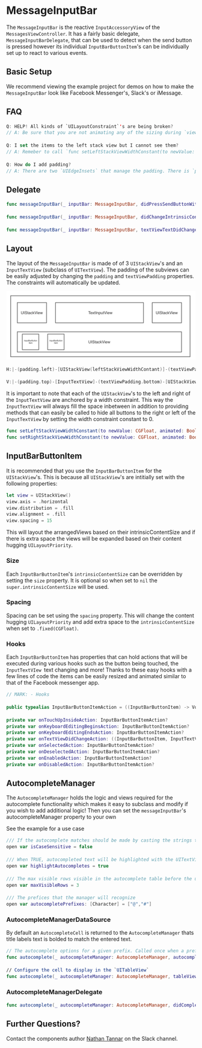 # MessageInputBar

The `MessageInputBar` is the reactive `InputAccessoryView` of the `MessagesViewController`. It has a fairly basic delegate, `MessageInputBarDelegate`, that can be used to detect when the send button is pressed however its individual `InputBarButtonItem`'s can be individually set up to react to various events.

## Basic Setup

We recommend viewing the example project for demos on how to make the `MessageInputBar` look like Facebook Messenger's, Slack's or iMessage.

## FAQ

```swift
Q: HELP! All kinds of `UILayoutConstraint`'s are being broken?
// A: Be sure that you are not animating any of the sizing during `viewDidLoad()`. For anything else, try https://www.wtfautolayout.com first

Q: I set the items to the left stack view but I cannot see them?
// A: Remeber to call `func setLeftStackViewWidthConstant(to newValue: CGFloat, animated: Bool)`. A width constraint is required so that the `InputTextView` always spans the width between the left and right stack views

Q: How do I add padding?
// A: There are two `UIEdgeInsets` that manage the padding. There is `padding` and 'textViewPadding`. Note that `textViewPadding.top` does nothing, as if you want to add padding between the top of the `InputTextView` and its superview you would use `padding`/ 

```

## Delegate

```swift
func messageInputBar(_ inputBar: MessageInputBar, didPressSendButtonWith text: String)
    
func messageInputBar(_ inputBar: MessageInputBar, didChangeIntrinsicContentTo size: CGSize)
    
func messageInputBar(_ inputBar: MessageInputBar, textViewTextDidChangeTo text: String)
``` 

## Layout

The layout of the `MessageInputBar` is made of of 3 `UIStackView`'s and an `InputTextView` (subclass of `UITextView`). The padding of the subviews can be easily adjusted by changing the `padding` and `textViewPadding` properties. The constraints will automatically be updated.

<img src="../Assets/MessageInputBarLayout.png">

```swift
H:|-(padding.left)-[UIStackView(leftStackViewWidthContant)]-(textViewPadding.left)-[InputTextView]-(textViewPadding.right)-[UIStackView(rightStackViewWidthContant)]-(padding.right)-|

V:|-(padding.top)-[InputTextView]-(textViewPadding.bottom)-[UIStackView]-(padding.bottom)-|
```

It is important to note that each of the `UIStackView`'s to the left and right of the `InputTextView` are anchored by a width constraint. This way the `InputTextView` will always fill the space inbetween in addition to providing methods that can easily be called to hide all buttons to the right or left of the `InputTextView` by setting the width constraint constant to 0.

```swift
func setLeftStackViewWidthConstant(to newValue: CGFloat, animated: Bool)
func setRightStackViewWidthConstant(to newValue: CGFloat, animated: Bool)
```

## InputBarButtonItem

It is recommended that you use the `InputBarButtonItem` for the `UIStackView`'s. This is because all `UIStackView`'s are intitially set with the following properties:

```swift
let view = UIStackView()
view.axis = .horizontal
view.distribution = .fill
view.alignment = .fill
view.spacing = 15
```

This will layout the arrangedViews based on their intrinsicContentSize and if there is extra space the views will be expanded based on their content hugging `UILayoutPriority`.

### Size

Each `InputBarButtonItem`'s `intrinsicContentSize` can be overridden by setting the `size` property. It is optional so when set to `nil` the `super.intrinsicContentSize` will be used. 

### Spacing

Spacing can be set using the `spacing` property. This will change the content hugging `UILayoutPriority` and add extra space to the `intrinsicContentSize` when set to `.fixed(CGFloat)`.

### Hooks

Each `InputBarButtonItem` has properties that can hold actions that will be executed during various hooks such as the button being touched, the `InputTextVIew `text changing and more! Thanks to these easy hooks with a few lines of code the items can be easily resized and animated similar to that of the Facebook messenger app.

```swift
// MARK: - Hooks

public typealias InputBarButtonItemAction = ((InputBarButtonItem) -> Void)
    
private var onTouchUpInsideAction: InputBarButtonItemAction?
private var onKeyboardEditingBeginsAction: InputBarButtonItemAction?
private var onKeyboardEditingEndsAction: InputBarButtonItemAction?
private var onTextViewDidChangeAction: ((InputBarButtonItem, InputTextView) -> Void)?
private var onSelectedAction: InputBarButtonItemAction?
private var onDeselectedAction: InputBarButtonItemAction?
private var onEnabledAction: InputBarButtonItemAction?
private var onDisabledAction: InputBarButtonItemAction?
```

## AutocompleteManager

The `AutocompleteManager` holds the logic and views required for the autocomplete functionality which makes it easy to subclass and modify if you wish to add additional logic! Then you can set the `messageInputBar`'s autocompleteManager property to your own

See the example for a use case

```swift
/// If the autocomplete matches should be made by casting the strings to lowercase
open var isCaseSensitive = false

/// When TRUE, autocompleted text will be highlighted with the UITextView's tintColor with an alpha component
open var highlightAutocompletes = true

/// The max visible rows visible in the autocomplete table before the user has to scroll throught them
open var maxVisibleRows = 3

/// The prefices that the manager will recognize
open var autocompletePrefixes: [Character] = ["@","#"]
```

### AutocompleteManagerDataSource

By default an `AutocompleteCell` is returned to the `AutocompleteManager` thats title labels text is bolded to match the entered text.

```swift
// The autocomplete options for a given prefix. Called once when a prefix is entered and then cached until the prefix is unregistered
func autocomplete(_ autocompleteManager: AutocompleteManager, autocompleteTextFor prefix: Character) -> [String]

// Configure the cell to display in the `UITableView`
func autocomplete(_ autocompleteManager: AutocompleteManager, tableView: UITableView, cellForRowAt indexPath: IndexPath, for arguments: (char: Character, filterText: String, autocompleteText: String)) -> UITableViewCell
```

### AutocompleteManagerDelegate

```swift
func autocomplete(_ autocompleteManager: AutocompleteManager, didComplete prefix: Character, with text: String)
```

## Further Questions?

Contact the components author [Nathan Tannar](https://github.com/nathantannar4) on the Slack channel.

